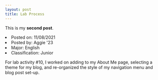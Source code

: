 ```yaml
---
layout: post
title: Lab Process
---
```


This is my **second post**.
<li>Posted on: 11/08/2021</li>
<li>Posted by: Aggie '23</li>
<li>Major: English</li>
<li>Classification: Junior</li>

For lab activity #10, I worked on adding to my About Me page, selecting a theme for my blog, and re-organized the style of my navigation menu and blog post set-up.
